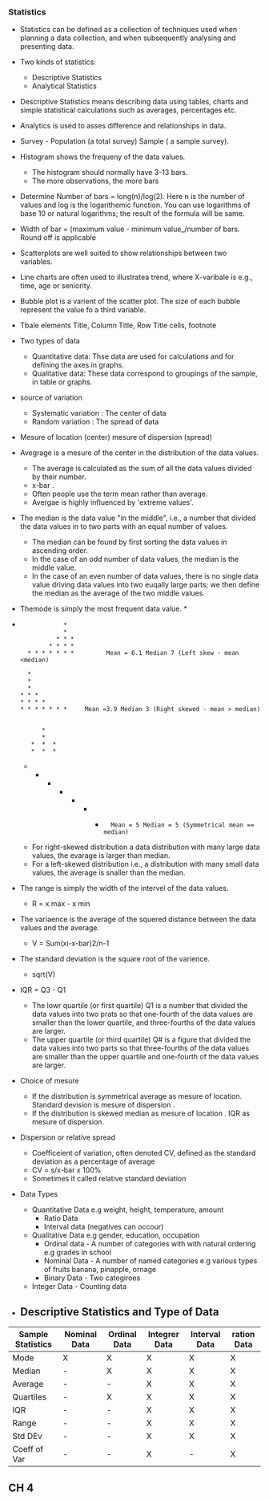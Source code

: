 ### Statistics

* Statistics can be defined as a collection of techniques used when planning a data collection, and when subsequently analysing and presenting data.

* Two kinds of statistics:
  - Descriptive Statistics
  - Analytical Statistics

* Descriptive Statistics means describing data using tables, charts and simple statistical calculations such as averages, percentages etc. 
* Analytics is used to asses difference and relationships in data.

* Survey - Population (a total survey) Sample ( a sample survey).

* Histogram shows the frequeny of the data values. 
  - The histogram should normally have 3-13 bars.
  - The more observations, the more bars

* Determine Number of bars = long(n)/log(2). Here n is the number of values and log is the logarithemic function. You can use logarithms of base 10 or natural logarithms; the result of the formula will be same. 

* Width of bar = (maximum value - minimum value_/number of bars. Round off is applicable

* Scatterplots are well suited to show relationships between two variables. 

* Line charts are often used to illustratea trend, where X-varibale is e.g., time, age or seniority.

* Bubble plot is a varient of the scatter plot. The size of each bubble represent the value fo a third variable.

* Tbale elements Title, Column Title, Row Title cells, footnote 

* Two types of data
  - Quantitative data: Thse data are used for calculations and for defining the axes in graphs.
  - Qualitative data: These data correspond to groupings of the sample, in table or graphs.

* source of variation
  - Systematic variation : The center of data
  - Random variation : The spread of data
  
* Mesure of location (center) mesure of dispersion (spread)

* Avegrage is a mesure of the center in the distribution of the data values. 
  - The average is calculated as the sum of all the data values divided by their number.
  - x-bar .
  - Often people use the term mean rather than average.
  - Avergae is highly influenced by 'extreme values'.

* The median is the data value "in the middle", i.e., a number that divided the data values in to two parts with an equal number of values. 
  - The median can be found by first sorting the data values in ascending order.
  - In the case of an odd number of data values, the median is the middle value.
  - In the case of an even number of data values, there is no single data value driving data values into two euqally large parts; we then define the median as the average of the two middle values.

* Themode is simply the most frequent data value.
                  *
*                 *
                  *
                * * *
              * * * *
        * * * * * * *         Mean = 6.1 Median 7 (Left skew - mean <median)
        
        *
        *
        *
      * * *
      * * * *
      * * * * * * *     Mean =3.9 Median 3 (Right skewed - mean > median)


            *
            *
         *  *  *
         *  *  *
    *  * *  *  *  *  *       Mean = 5 Median = 5 (Symmetrical mean == median)
    
   
   - For right-skewed distribution a data distribution with many large data values, the evarage is larger than median.
   - For a left-skewed distribution i.e., a distribution with many small data values, the average is snaller than the median.
   

* The range is simply the width of the intervel of the data values. 
    - R = x max - x min

* The variaence is the average of the squered distance between the data values and the average. 
    - V = Sum(xi-x-bar)2/n-1

* The standard deviation is the square root of the varience. 
    - sqrt(V)

* IQR = Q3 - Q1 
  - The lowr quartile (or first quartile) Q1 is a number that divided the data values into two prats so that one-fourth of the data values are smaller than the lower quartile, and three-fourths of the data values are larger.
  - The upper quartile (or third quartile) Q# is a figure that divided the data values into two parts so that three-fourths of the data values are smaller than the upper quartile and one-fourth of the data values are larger.


* Choice of mesure 
  - If the distribution is symmetrical average as mesure of location. Standard devision is mesure of dispersion .
  - If the distribution is skewed median as mesure of location . IQR as mesure of dispersion. 

* Dispersion or relative spread
  - Coefficeient of variation, often denoted CV, defined as the standard deviation as a percentage of average 
  - CV = s/x-bar $x$ 100%
  - Sometimes it called relative standard deviation


* Data Types
  * Quantitative Data e.g weight, height, temperature, amount 
      - Ratio Data
      - Interval data  (negatives can occour)
  * Qualitative Data e.g gender, education, occupation
      - Ordinal data - A number of categories with with natural ordering e.g grades in school
      - Nominal Data - A number of named categories e.g various types of fruits banana, pinapple, ornage
      - Binary Data - Two categiroes 
  * Integer Data - Counting data
  
* Descriptive Statistics and Type of Data
    - 

| Sample Statistics  | Nominal Data  | Ordinal Data  | Integrer Data  | Interval Data  | ration Data  |
|---|---|---|---|---|---|
|  Mode | X  | X  |  X |  X |  X |
|  Median |  - | X  |  X | X  | X  |
|  Average |  - |  - |X   |  X | X  |
|  Quartiles | -  |  X |  X | X  |  X |
|  IQR | -  |  - |  X |  X |  X |
|  Range | -  |  - | X  | X  | X  |
|  Std DEv |  - | -  |  X | X  | X  |
| Coeff of Var  | -  | -  |  X |  - |  X |


## CH 4




      
      

